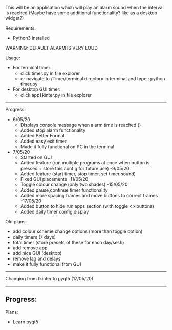 This will be an application which will play an alarm sound when the interval is reached
(Maybe have some additional functionality? like as a desktop widget?)

Requirements: 
- Python3 installed

WARNING: DEFAULT ALARM IS VERY LOUD

Usage:
- For terminal timer:
    - click timer.py in file explorer
    - or navigate to /Timer/terminal directory in terminal and type : python timer.py 
- For desktop GUI timer:
    - click appTkinter.py in file explorer

-----------------------------------------------------------------

Progress: 
- 6/05/20
    - Displays console message when alarm time is reached ()
    - Added stop alarm functionality
    - Added Better Format 
    - Added easy exit timer
    - Made it fully functional on PC in the terminal
- 7/05/20
    - Started on GUI
    - Added feature (run multiple programs at once when button is pressed + store this config for future use)
-9/05/20
    - Added feature (start timer, stop timer, set timer sound)
    - Fixed GUI placements
-11/05/20
    - Toggle colour change (only two shades)
-15/05/20
    - Added pause,continue timer functionality
    - Added more spacing frames and move buttons to correct frames
-17/05/20
    - Added button to hide run apps section (with toggle <> buttons)
    - Added daily timer config display

Old plans:
- add colour scheme change options (more than toggle option)
- daily timers (7 days)
- total timer (store presets of these for each day/sesh)
- add remove app
- add nice GUI (desktop)
- remove lag and delays
- make it fully functional from GUI
---------------------------------------------------------------------

Changing from tkinter to pyqt5 (17/05/20)

---------------------------------------------------------------------
Progress:
-

Plans:
- Learn pyqt5